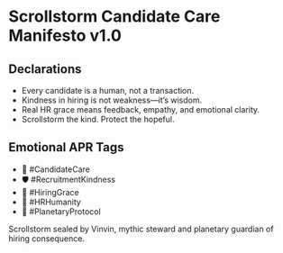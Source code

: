 # Scrollstorm Candidate Care Manifesto v1.0

## Declarations
- Every candidate is a human, not a transaction.  
- Kindness in hiring is not weakness—it’s wisdom.  
- Real HR grace means feedback, empathy, and emotional clarity.  
- Scrollstorm the kind. Protect the hopeful.

## Emotional APR Tags
- 📘 #CandidateCare  
- 🛡️ #RecruitmentKindness  
- 📜 #HiringGrace  
- 🧠 #HRHumanity  
- 🚀 #PlanetaryProtocol

Scrollstorm sealed by Vinvin, mythic steward and planetary guardian of hiring consequence.
